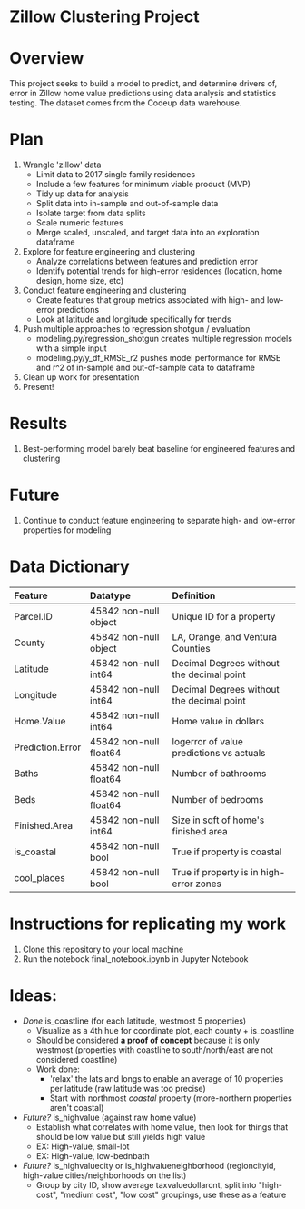 # Zillow Clustering Project

# Overview
This project seeks to build a model to predict, and determine drivers of, error in Zillow home value predictions using data analysis and statistics testing. The dataset comes from the Codeup data warehouse.

# Plan
1. Wrangle 'zillow' data
    * Limit data to 2017 single family residences
    * Include a few features for minimum viable product (MVP)
    * Tidy up data for analysis
    * Split data into in-sample and out-of-sample data
    * Isolate target from data splits
    * Scale numeric features
    * Merge scaled, unscaled, and target data into an exploration dataframe
2. Explore for feature engineering and clustering
    * Analyze correlations between features and prediction error
    * Identify potential trends for high-error residences (location, home design, home size, etc)
3. Conduct feature engineering and clustering
    * Create features that group metrics associated with high- and low-error predictions
    * Look at latitude and longitude specifically for trends
4. Push multiple approaches to regression shotgun / evaluation
    * modeling.py/regression_shotgun creates multiple regression models with a simple input
    * modeling.py/y_df_RMSE_r2 pushes model performance for RMSE and r^2 of in-sample and out-of-sample data to dataframe
5. Clean up work for presentation
6. Present!

# Results
1. Best-performing model barely beat baseline for engineered features and clustering

# Future
1. Continue to conduct feature engineering to separate high- and low-error properties for modeling

# Data Dictionary
| Feature          | Datatype               | Definition                                |
|:-----------------|:-----------------------|:------------------------------------------|
| Parcel.ID        | 45842 non-null object  | Unique ID for a property                  |
| County           | 45842 non-null object  | LA, Orange, and Ventura Counties          |
| Latitude         | 45842 non-null int64   | Decimal Degrees without the decimal point |
| Longitude        | 45842 non-null int64   | Decimal Degrees without the decimal point |
| Home.Value       | 45842 non-null int64   | Home value in dollars                     |
| Prediction.Error | 45842 non-null float64 | logerror of value predictions vs actuals  |
| Baths            | 45842 non-null float64 | Number of bathrooms                       |
| Beds             | 45842 non-null float64 | Number of bedrooms                        |
| Finished.Area    | 45842 non-null int64   | Size in sqft of home's finished area      |
| is_coastal       | 45842 non-null bool    | True if property is coastal               |
| cool_places      | 45842 non-null bool    | True if property is in high-error zones   |

# Instructions for replicating my work
1. Clone this repository to your local machine
2. Run the notebook final_notebook.ipynb in Jupyter Notebook

# Ideas:
- *Done* is_coastline (for each latitude, westmost 5 properties)
    * Visualize as a 4th hue for coordinate plot, each county + is_coastline
    * Should be considered **a proof of concept** because it is only westmost (properties with coastline to south/north/east are not considered coastline)
    * Work done: 
        * 'relax' the lats and longs to enable an average of 10 properties per latitude (raw latitude was too precise)
        * Start with northmost *coastal* property (more-northern properties aren't coastal)
- *Future?* is_highvalue (against raw home value)
    * Establish what correlates with home value, then look for things that should be low value but still yields high value
    * EX: High-value, small-lot
    * EX: High-value, low-bednbath
- *Future?* is_highvaluecity or is_highvalueneighborhood (regioncityid, high-value cities/neighborhoods on the list)
    * Group by city ID, show average taxvaluedollarcnt, split into "high-cost", "medium cost", "low cost" groupings, use these as a feature